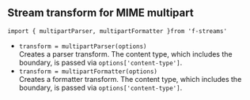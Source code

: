 ## Stream transform for MIME multipart

`import { multipartParser, multipartFormatter }from 'f-streams'`

-   `transform = multipartParser(options)`  
    Creates a parser transform.
    The content type, which includes the boundary,
    is passed via `options['content-type']`.
-   `transform = multipartFormatter(options)`  
    Creates a formatter transform.
    The content type, which includes the boundary,
    is passed via `options['content-type']`.
